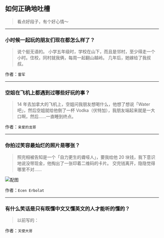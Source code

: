 ## 如何正确地吐槽

> 看点好段子，有个好心情～


 
---

### 小时候一起玩的朋友们现在都怎么样了？

> 说个挺无语的。
> 小学五年级时，学校在山下，而且是邻村，至少得走一个小时。住校，同村就我俩，每周一起翻山越岭。
> 几年后，她嫁给了我叔叔。


作者：`雷军`

---

### 空姐在飞机上都遇到过哪些好玩的事？

> 14 年去加拿大的飞机上，空姐问我朋友想喝什么，他想了想说「Water 吧」，然后空姐就给他倒了一杯 Vodka（伏特加），我朋友端起来就是一大口啊，然后……一直睡到终点。


作者：`亲爱的龙哥`

---

### 你拍过笑容最灿烂的照片是哪张？

> 照完相被告知是一个「自力更生的聋哑人」，要我给他 20 块钱，我下意识地说没带现金，他掏出了一张印着二维码的卡片。
> 交完钱离开，隐隐觉得哪里不对……



![配图](http://pic2.zhimg.com/70/v2-24b6a943482a90dcf03327c42972ac45_b.jpg)


作者：`Ecen Erbolat`

---

### 有什么笑话是只有既懂中文又懂英文的人才能听的懂的？

> 以前写的：


作者：`天使大哥`